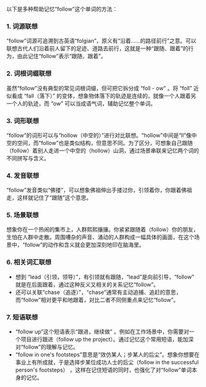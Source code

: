 以下是多种帮助记忆“follow”这个单词的方法：

### 1. 词源联想
“follow”词源可追溯到古英语“folgian”，原义有“沿着……的路径前行”之意。可以联想古代人们沿着前人留下的足迹、道路去前行，这就是一种“跟随、跟着”的行为，由此记住“follow”表示“跟随，跟着”。

### 2. 词根词缀联想
虽然“follow”没有典型的常见词根词缀，但可把它拆分成 “foll - ow” 。将 “foll” 近似看成 “fall（落下）” 的变体，想象物体落下的轨迹是连续的，就像一个人跟着另一个人的轨迹，而 “ow” 可以当成语气词，辅助记忆整个单词。

### 3. 词形联想
“follow”的词形可以与“hollow（中空的）”进行对比联想。“hollow”中间是“ll”像中空的空间，而“follow”也是类似结构，但意思不同。为了区分，可想象自己跟随（follow）着别人走进一个中空的（hollow）山洞，通过场景串联来记忆两个词的不同拼写与含义。

### 4. 发音联想
“follow”发音类似“佛搂”，可以想象佛祖伸出手搂过你，引领着你，你跟着佛祖走，这样就记住了“跟随”这个意思。

### 5. 场景联想
想象你在一个热闹的集市上，人群熙熙攘攘。你紧紧跟随着（follow）你的朋友，生怕在人群中走散。周围嘈杂的声音、涌动的人群构成一幅具体的画面，在这个场景中，“follow”的动作和含义就会更加深刻地印在脑海里。

### 6. 相关词汇联想
 - 想到 “lead（引领，领导）”，有引领就有跟随，“lead”是向前引导，“follow” 就是在后面跟着，通过这种反义又相关的关系记忆“follow”。
 - 还可以关联“chase（追逐）”，“chase”通常有主动追捕、追赶的意思，而“follow”相对更平和地跟着，对比二者不同侧重点来记忆“follow”。

### 7. 短语联想
 - “follow up”这个短语表示“跟进，继续做” 。例如在工作场景中，你需要对一个项目进行跟进（follow up the project）。通过记忆这个常用短语，能加深对“follow”的理解与记忆。
 - “follow in one's footsteps”意思是“效仿某人；步某人的后尘”。想象你想要在事业上有所成就，于是选择步某位成功人士的后尘（follow in the successful person's footsteps） ，这样在记住短语的同时，也强化了对“follow”单词本身的记忆。 